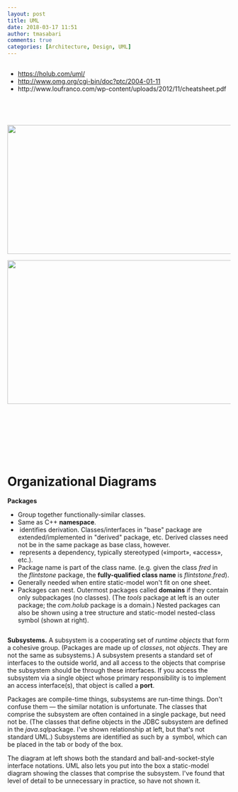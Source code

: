 ```yaml
---
layout: post
title: UML
date: 2018-03-17 11:51
author: tmasabari
comments: true
categories: [Architecture, Design, UML]
---
```

<h2></h2>
<ul>
 	<li><a href="https://holub.com/uml/">https://holub.com/uml/</a></li>
 	<li><a href="%20http://www.omg.org/cgi-bin/doc?ptc/2004-01-11">http://www.omg.org/cgi-bin/doc?ptc/2004-01-11</a></li>
 	<li>http://www.loufranco.com/wp-content/uploads/2012/11/cheatsheet.pdf</li>
</ul>
&nbsp;
<p id="ZTTGItF"><img class="size-full wp-image-1020 aligncenter" src="/wp-content/uploads/2018/03/img_5aacad3f350ee.png" alt="" /></p>
<p id="ifRbhlF"><img class="size-full wp-image-1025 aligncenter" src="/wp-content/uploads/2018/03/img_5aacadf3d0bba.png" alt="" /></p>
<p id="KoTVjXW"><img class=" wp-image-1024 aligncenter" src="/wp-content/uploads/2018/03/img_5aacadbbbe249.png" alt="" width="521" height="291" /></p>
<p id="esTXLDc"><img class="wp-image-1027 aligncenter" src="/wp-content/uploads/2018/03/img_5aacb0e7ba434.png" alt="" width="525" height="324" /></p>
<p id="bsEByKy"><img class="size-full wp-image-1026 aligncenter" src="/wp-content/uploads/2018/03/img_5aacae1923e82.png" alt="" /></p>
&nbsp;
<p id="dURnlqP"><img class="size-full wp-image-1028 aligncenter" src="/wp-content/uploads/2018/03/img_5aacb2248263d.png" alt="" /></p>
<p id="RQguPLV"><img class="size-full wp-image-1022 aligncenter" src="/wp-content/uploads/2018/03/img_5aacad9e225ab.png" alt="" /></p>
<p id="IJEboQS"><img class="alignnone size-full wp-image-1023 " src="/wp-content/uploads/2018/03/img_5aacadacc6357.png" alt="" /></p>
&nbsp;
<h1>Organizational Diagrams</h1>
<b>Packages</b>
<ul>
 	<li>Group together functionally-similar classes.</li>
 	<li>Same as C++ <b>namespace</b>.</li>
 	<li><img src="https://holub.com/image/uml/arrow_hollow.gif" alt="" /> identifies derivation. Classes/interfaces in "base" package are extended/implemented in "derived" package, etc. Derived classes need not be in the same package as base class, however.</li>
 	<li><img src="https://holub.com/image/uml/arrow_solid.gif" alt="" /> represents a dependency, typically stereotyped («import», «access», etc.).</li>
 	<li>Package name is part of the class name. (e.g. given the class <i>fred</i> in the <i>flintstone</i> package, the <b>fully-qualified class name</b> is <i>flintstone.fred</i>).</li>
 	<li>Generally needed when entire static-model won't fit on one sheet.</li>
 	<li>Packages can nest. Outermost packages called <b>domains</b> if they contain only subpackages (no classes). (The <em>tools</em> package at left is an outer package; the <em>com.holub</em> package is a domain.) Nested packages can also be shown using a tree structure and static-model nested-class symbol (shown at right).<img class="alignnone size-full wp-image-1030 " style="font-size: 1rem;" src="/wp-content/uploads/2018/03/img_5aacb39cb1702.png" alt="" /></li>
</ul>
<p id="EWWtecx"><img class="size-full wp-image-1031 aligncenter" src="/wp-content/uploads/2018/03/img_5aacb3a9b2570.png" alt="" /></p>
<b>Subsystems.</b> A subsystem is a cooperating set of <em>runtime objects</em> that form a cohesive group. (Packages are made up of <em>classes</em>, not <em>objects</em>. They are not the same as subsystems.) A subsystem presents a standard set of interfaces to the outside world, and all access to the objects that comprise the subsystem should be through these interfaces. If you access the subsystem via a single object whose primary responsibility is to implement an access interface(s), that object is called a <b>port</b>.

Packages are compile-time things, subsystems are run-time things. Don't confuse them — the similar notation is unfortunate. The classes that comprise the subsystem are often contained in a single package, but need not be. (The classes that define objects in the JDBC subsystem are defined in the <em>java.sql</em>package. I've shown relationship at left, but that's not standard UML.) Subsystems are identified as such by a <img src="https://holub.com/image/uml/subsystem_symbol.gif" alt="" /> symbol, which can be placed in the tab or body of the box.

The diagram at left shows both the standard and ball-and-socket-style interface notations. UML also lets you put into the box a static-model diagram showing the classes that comprise the subsystem. I've found that level of detail to be unnecessary in practice, so have not shown it.

&nbsp;
<p id="fBOXiTS"><img class="size-full wp-image-1032 aligncenter" src="/wp-content/uploads/2018/03/img_5aacb3c3a9b84.png" alt="" /></p>
